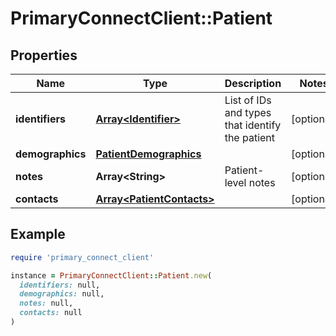 # PrimaryConnectClient::Patient

## Properties

| Name | Type | Description | Notes |
| ---- | ---- | ----------- | ----- |
| **identifiers** | [**Array&lt;Identifier&gt;**](Identifier.md) | List of IDs and types that identify the patient | [optional] |
| **demographics** | [**PatientDemographics**](PatientDemographics.md) |  | [optional] |
| **notes** | **Array&lt;String&gt;** | Patient-level notes | [optional] |
| **contacts** | [**Array&lt;PatientContacts&gt;**](PatientContacts.md) |  | [optional] |

## Example

```ruby
require 'primary_connect_client'

instance = PrimaryConnectClient::Patient.new(
  identifiers: null,
  demographics: null,
  notes: null,
  contacts: null
)
```

